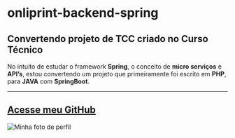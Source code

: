# onliprint-backend-spring

## Convertendo projeto de TCC criado no Curso Técnico

No intuito de estudar o framework **Spring**, o conceito de **micro serviços** e **API’s**, estou convertendo um projeto que primeiramente foi escrito em **PHP**, para **JAVA** com **SpringBoot**.


***
[Acesse meu GitHub](https://github.com/brunolvieira)
---
![Minha foto de perfil](https://avatars2.githubusercontent.com/u/51804080?s=460&u=8b00e635d4207b3bbd12e5436c2048174b150715&v=4)
